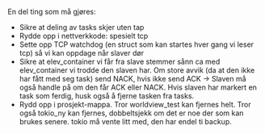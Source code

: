 En del ting som må gjøres: 
- Sikre at deling av tasks skjer uten tap
- Rydde opp i nettverkkode: spesielt tcp
- Sette opp TCP watchdog (en struct som kan startes hver gang vi leser tcp) så vi kan oppdage når slaver dør
- Sikre at elev_container vi får fra slave stemmer sånn ca med elev_container vi trodde den slaven har. Om store avvik (da at den ikke har fått med seg task) send NACK, hvis ikke send ACK -> Slaven må også handle på om den får ACK eller NACK. Hvis slaven har markert en task som ferdig, husk også å fjerne tasken fra tasks. 
- Rydd opp i prosjekt-mappa. Tror worldview_test kan fjernes helt. Tror også tokio_ny kan fjernes, dobbeltsjekk om det er noe der som kan brukes senere. tokio må vente litt med, den har endel ti backup.